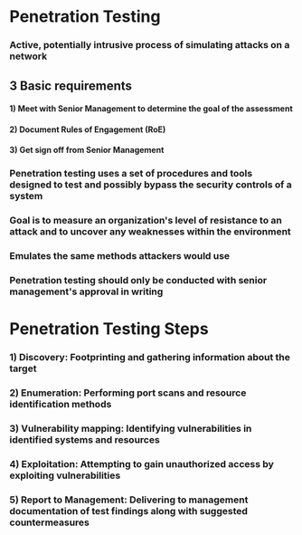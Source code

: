 # Penetration Testing

### Active, potentially intrusive process of simulating attacks on a network

## 3 Basic requirements

#### 1) Meet with Senior Management to determine the goal of the assessment

#### 2) Document Rules of Engagement (RoE)

#### 3) Get sign off from Senior Management

### Penetration testing uses a set of procedures and tools designed to test and possibly bypass the security controls of a system

### Goal is to measure an organization's level of resistance to an attack and to uncover any weaknesses within the environment

### Emulates the same methods attackers would use

### Penetration testing should only be conducted with senior management's approval in writing

# Penetration Testing Steps

### 1) Discovery: Footprinting and gathering information about the target

### 2) Enumeration: Performing port scans and resource identification methods

### 3) Vulnerability mapping: Identifying vulnerabilities in identified systems and resources

### 4) Exploitation: Attempting to gain unauthorized access by exploiting vulnerabilities

### 5) Report to Management: Delivering to management documentation of test findings along with suggested countermeasures
